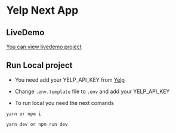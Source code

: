 # Yelp Next App

## LiveDemo

[You can view livedemo project](https://yelp-next-graphql-dwchqzipd-leotangram.vercel.app/)

## Run Local project

- You need add your YELP_API_KEY from [Yelp](https://www.yelp.com/developers/graphql/guides/intro)

- Change `.env.template` file to `.env` and add your YELP_API_KEY

- To run local you need the next comands

```
yarn or npm i
```

```
yarn dev or npm run dev
```
